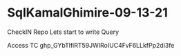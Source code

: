 # SqlKamalGhimire-09-13-21


CheckIN Repo
Lets start to write Query

Access TC 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
